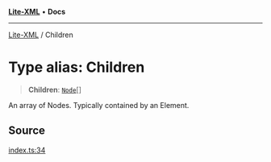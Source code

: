 [**Lite-XML**](../README.md) • **Docs**

***

[Lite-XML](../globals.md) / Children

# Type alias: Children

> **Children**: [`Node`](Node.md)[]

An array of Nodes.
Typically contained by an Element.

## Source

[index.ts:34](https://github.com/softcraft-development/lite-xml/blob/522c05f5bd94b9a192823252fbfe630baa82757c/src/index.ts#L34)
